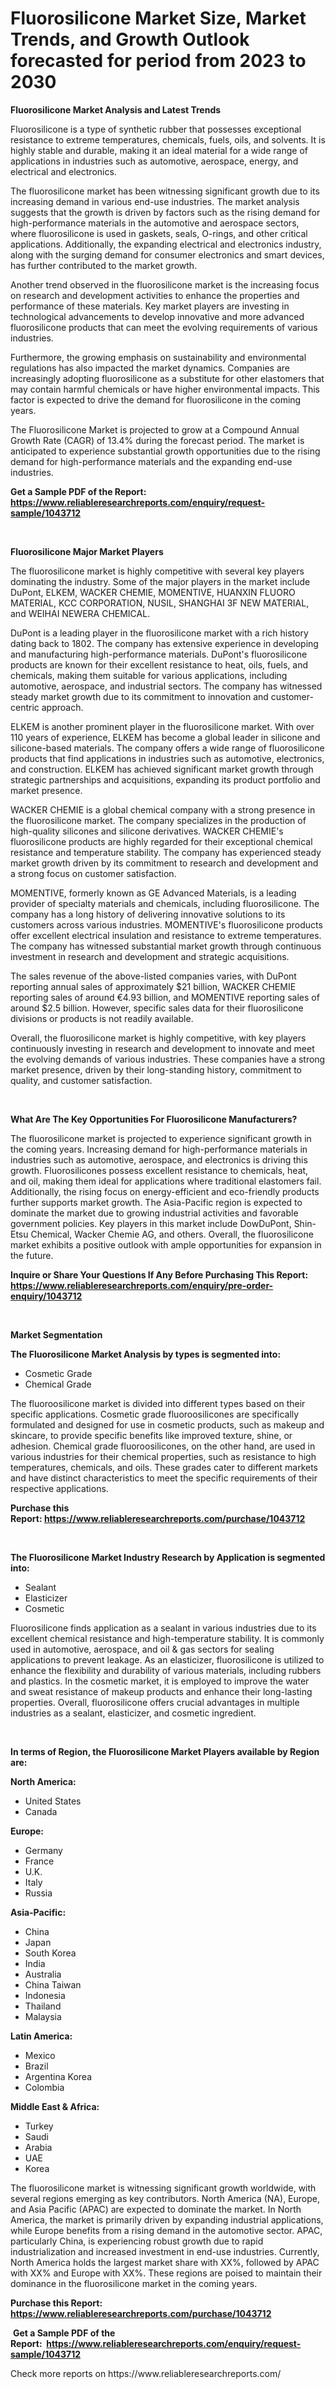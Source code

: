 <p><h1>Fluorosilicone Market Size, Market Trends, and Growth Outlook forecasted for period from 2023 to 2030</h1></p><p><strong>Fluorosilicone Market Analysis and Latest Trends</strong></p>
<p><p>Fluorosilicone is a type of synthetic rubber that possesses exceptional resistance to extreme temperatures, chemicals, fuels, oils, and solvents. It is highly stable and durable, making it an ideal material for a wide range of applications in industries such as automotive, aerospace, energy, and electrical and electronics.</p><p>The fluorosilicone market has been witnessing significant growth due to its increasing demand in various end-use industries. The market analysis suggests that the growth is driven by factors such as the rising demand for high-performance materials in the automotive and aerospace sectors, where fluorosilicone is used in gaskets, seals, O-rings, and other critical applications. Additionally, the expanding electrical and electronics industry, along with the surging demand for consumer electronics and smart devices, has further contributed to the market growth.</p><p>Another trend observed in the fluorosilicone market is the increasing focus on research and development activities to enhance the properties and performance of these materials. Key market players are investing in technological advancements to develop innovative and more advanced fluorosilicone products that can meet the evolving requirements of various industries.</p><p>Furthermore, the growing emphasis on sustainability and environmental regulations has also impacted the market dynamics. Companies are increasingly adopting fluorosilicone as a substitute for other elastomers that may contain harmful chemicals or have higher environmental impacts. This factor is expected to drive the demand for fluorosilicone in the coming years.</p><p>The Fluorosilicone Market is projected to grow at a Compound Annual Growth Rate (CAGR) of 13.4% during the forecast period. The market is anticipated to experience substantial growth opportunities due to the rising demand for high-performance materials and the expanding end-use industries.</p></p>
<p><strong>Get a Sample PDF of the Report:&nbsp; <a href="https://www.reliableresearchreports.com/enquiry/request-sample/1043712">https://www.reliableresearchreports.com/enquiry/request-sample/1043712</a></strong></p>
<p>&nbsp;</p>
<p><strong>Fluorosilicone Major Market Players</strong></p>
<p><p>The fluorosilicone market is highly competitive with several key players dominating the industry. Some of the major players in the market include DuPont, ELKEM, WACKER CHEMIE, MOMENTIVE, HUANXIN FLUORO MATERIAL, KCC CORPORATION, NUSIL, SHANGHAI 3F NEW MATERIAL, and WEIHAI NEWERA CHEMICAL.</p><p>DuPont is a leading player in the fluorosilicone market with a rich history dating back to 1802. The company has extensive experience in developing and manufacturing high-performance materials. DuPont's fluorosilicone products are known for their excellent resistance to heat, oils, fuels, and chemicals, making them suitable for various applications, including automotive, aerospace, and industrial sectors. The company has witnessed steady market growth due to its commitment to innovation and customer-centric approach.</p><p>ELKEM is another prominent player in the fluorosilicone market. With over 110 years of experience, ELKEM has become a global leader in silicone and silicone-based materials. The company offers a wide range of fluorosilicone products that find applications in industries such as automotive, electronics, and construction. ELKEM has achieved significant market growth through strategic partnerships and acquisitions, expanding its product portfolio and market presence.</p><p>WACKER CHEMIE is a global chemical company with a strong presence in the fluorosilicone market. The company specializes in the production of high-quality silicones and silicone derivatives. WACKER CHEMIE's fluorosilicone products are highly regarded for their exceptional chemical resistance and temperature stability. The company has experienced steady market growth driven by its commitment to research and development and a strong focus on customer satisfaction.</p><p>MOMENTIVE, formerly known as GE Advanced Materials, is a leading provider of specialty materials and chemicals, including fluorosilicone. The company has a long history of delivering innovative solutions to its customers across various industries. MOMENTIVE's fluorosilicone products offer excellent electrical insulation and resistance to extreme temperatures. The company has witnessed substantial market growth through continuous investment in research and development and strategic acquisitions.</p><p>The sales revenue of the above-listed companies varies, with DuPont reporting annual sales of approximately $21 billion, WACKER CHEMIE reporting sales of around €4.93 billion, and MOMENTIVE reporting sales of around $2.5 billion. However, specific sales data for their fluorosilicone divisions or products is not readily available.</p><p>Overall, the fluorosilicone market is highly competitive, with key players continuously investing in research and development to innovate and meet the evolving demands of various industries. These companies have a strong market presence, driven by their long-standing history, commitment to quality, and customer satisfaction.</p></p>
<p>&nbsp;</p>
<p><strong>What Are The Key Opportunities For Fluorosilicone Manufacturers?</strong></p>
<p><p>The fluorosilicone market is projected to experience significant growth in the coming years. Increasing demand for high-performance materials in industries such as automotive, aerospace, and electronics is driving this growth. Fluorosilicones possess excellent resistance to chemicals, heat, and oil, making them ideal for applications where traditional elastomers fail. Additionally, the rising focus on energy-efficient and eco-friendly products further supports market growth. The Asia-Pacific region is expected to dominate the market due to growing industrial activities and favorable government policies. Key players in this market include DowDuPont, Shin-Etsu Chemical, Wacker Chemie AG, and others. Overall, the fluorosilicone market exhibits a positive outlook with ample opportunities for expansion in the future.</p></p>
<p><strong>Inquire or Share Your Questions If Any Before Purchasing This Report: <a href="https://www.reliableresearchreports.com/enquiry/pre-order-enquiry/1043712">https://www.reliableresearchreports.com/enquiry/pre-order-enquiry/1043712</a></strong></p>
<p>&nbsp;</p>
<p><strong>Market Segmentation</strong></p>
<p><strong>The Fluorosilicone Market Analysis by types is segmented into:</strong></p>
<p><ul><li>Cosmetic Grade</li><li>Chemical Grade</li></ul></p>
<p><p>The fluoroosilicone market is divided into different types based on their specific applications. Cosmetic grade fluoroosilicones are specifically formulated and designed for use in cosmetic products, such as makeup and skincare, to provide specific benefits like improved texture, shine, or adhesion. Chemical grade fluoroosilicones, on the other hand, are used in various industries for their chemical properties, such as resistance to high temperatures, chemicals, and oils. These grades cater to different markets and have distinct characteristics to meet the specific requirements of their respective applications.</p></p>
<p><strong>Purchase this Report:&nbsp;<a href="https://www.reliableresearchreports.com/purchase/1043712">https://www.reliableresearchreports.com/purchase/1043712</a></strong></p>
<p>&nbsp;</p>
<p><strong>The Fluorosilicone Market Industry Research by Application is segmented into:</strong></p>
<p><ul><li>Sealant</li><li>Elasticizer</li><li>Cosmetic</li></ul></p>
<p><p>Fluorosilicone finds application as a sealant in various industries due to its excellent chemical resistance and high-temperature stability. It is commonly used in automotive, aerospace, and oil & gas sectors for sealing applications to prevent leakage. As an elasticizer, fluorosilicone is utilized to enhance the flexibility and durability of various materials, including rubbers and plastics. In the cosmetic market, it is employed to improve the water and sweat resistance of makeup products and enhance their long-lasting properties. Overall, fluorosilicone offers crucial advantages in multiple industries as a sealant, elasticizer, and cosmetic ingredient.</p></p>
<p>&nbsp;</p>
<p><strong>In terms of Region, the Fluorosilicone Market Players available by Region are:</strong></p>
<p>
    <p> <strong> North America: </strong>
        <ul>
            <li>United States</li>
            <li>Canada</li>
        </ul>
        </p> 
    <p> <strong> Europe: </strong>
        <ul>
            <li>Germany</li>
            <li>France</li>
            <li>U.K.</li>
            <li>Italy</li>
            <li>Russia</li>
        </ul>
        </p> 
    <p> <strong> Asia-Pacific: </strong>
        <ul>
            <li>China</li>
            <li>Japan</li>
            <li>South Korea</li>
            <li>India</li>
            <li>Australia</li>
            <li>China Taiwan</li>
            <li>Indonesia</li>
            <li>Thailand</li>
            <li>Malaysia</li>
        </ul>
        </p> 
    <p> <strong> Latin America: </strong>
        <ul>
            <li>Mexico</li>
            <li>Brazil</li>
            <li>Argentina Korea</li>
            <li>Colombia</li>
        </ul>
        </p> 
    <p> <strong> Middle East & Africa: </strong>
        <ul>
            <li>Turkey</li>
            <li>Saudi</li>
            <li>Arabia</li>
            <li>UAE</li>
            <li>Korea</li>
        </ul>
    </p>
    </p>
<p><p>The fluorosilicone market is witnessing significant growth worldwide, with several regions emerging as key contributors. North America (NA), Europe, and Asia Pacific (APAC) are expected to dominate the market. In North America, the market is primarily driven by expanding industrial applications, while Europe benefits from a rising demand in the automotive sector. APAC, particularly China, is experiencing robust growth due to rapid industrialization and increased investment in end-use industries. Currently, North America holds the largest market share with XX%, followed by APAC with XX% and Europe with XX%. These regions are poised to maintain their dominance in the fluorosilicone market in the coming years.</p></p>
<p><strong>Purchase this Report: <a href="https://www.reliableresearchreports.com/purchase/1043712">https://www.reliableresearchreports.com/purchase/1043712</a></strong></p>
<p>&nbsp;<strong>Get a Sample PDF of the Report:&nbsp;&nbsp;<a href="https://www.reliableresearchreports.com/enquiry/request-sample/1043712">https://www.reliableresearchreports.com/enquiry/request-sample/1043712</a></strong></p>
<p><strong></strong></p>
<p>Check more reports on https://www.reliableresearchreports.com/</p>